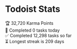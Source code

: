 
# Todoist Stats

<!-- TODO-IST:START -->
🏆  32,720 Karma Points           
🌸  Completed 0 tasks today           
✅  Completed 12,298 tasks so far           
⏳  Longest streak is 209 days
<!-- TODO-IST:END -->
